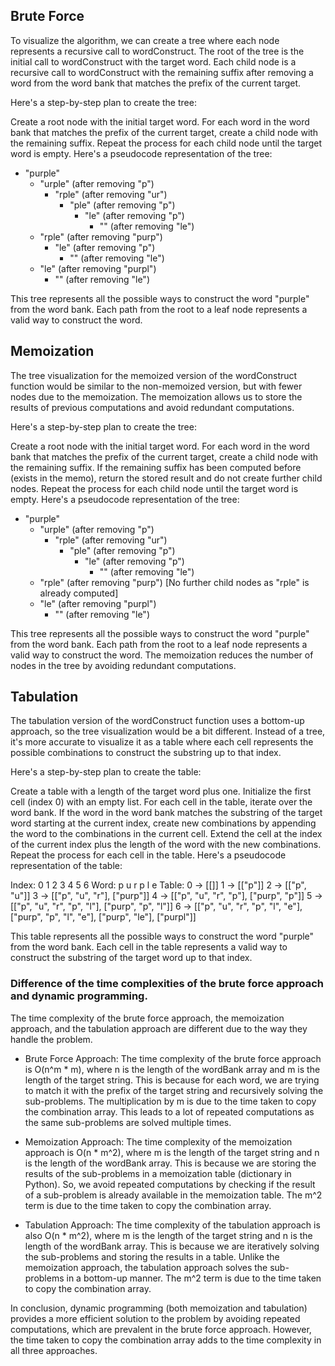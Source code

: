 ## Brute Force

To visualize the algorithm, we can create a tree where each node represents a recursive call to wordConstruct. The root of the tree is the initial call to wordConstruct with the target word. Each child node is a recursive call to wordConstruct with the remaining suffix after removing a word from the word bank that matches the prefix of the current target.

Here's a step-by-step plan to create the tree:

Create a root node with the initial target word.
For each word in the word bank that matches the prefix of the current target, create a child node with the remaining suffix.
Repeat the process for each child node until the target word is empty.
Here's a pseudocode representation of the tree:

- "purple"
  - "urple" (after removing "p")
    - "rple" (after removing "ur")
      - "ple" (after removing "p")
        - "le" (after removing "p")
          - "" (after removing "le")
  - "rple" (after removing "purp")
    - "le" (after removing "p")
      - "" (after removing "le")
  - "le" (after removing "purpl")
    - "" (after removing "le")

This tree represents all the possible ways to construct the word "purple" from the word bank. Each path from the root to a leaf node represents a valid way to construct the word.

## Memoization

The tree visualization for the memoized version of the wordConstruct function would be similar to the non-memoized version, but with fewer nodes due to the memoization. The memoization allows us to store the results of previous computations and avoid redundant computations.

Here's a step-by-step plan to create the tree:

Create a root node with the initial target word.
For each word in the word bank that matches the prefix of the current target, create a child node with the remaining suffix.
If the remaining suffix has been computed before (exists in the memo), return the stored result and do not create further child nodes.
Repeat the process for each child node until the target word is empty.
Here's a pseudocode representation of the tree:

- "purple"
  - "urple" (after removing "p")
    - "rple" (after removing "ur")
      - "ple" (after removing "p")
        - "le" (after removing "p")
          - "" (after removing "le")
  - "rple" (after removing "purp") [No further child nodes as "rple" is already computed]
  - "le" (after removing "purpl")
    - "" (after removing "le")

This tree represents all the possible ways to construct the word "purple" from the word bank. Each path from the root to a leaf node represents a valid way to construct the word. The memoization reduces the number of nodes in the tree by avoiding redundant computations.

## Tabulation

The tabulation version of the wordConstruct function uses a bottom-up approach, so the tree visualization would be a bit different. Instead of a tree, it's more accurate to visualize it as a table where each cell represents the possible combinations to construct the substring up to that index.

Here's a step-by-step plan to create the table:

Create a table with a length of the target word plus one.
Initialize the first cell (index 0) with an empty list.
For each cell in the table, iterate over the word bank.
If the word in the word bank matches the substring of the target word starting at the current index, create new combinations by appending the word to the combinations in the current cell.
Extend the cell at the index of the current index plus the length of the word with the new combinations.
Repeat the process for each cell in the table.
Here's a pseudocode representation of the table:

Index: 0 1 2 3 4 5 6
Word: p u r p l e
Table:
0 -> [[]]
1 -> [["p"]]
2 -> [["p", "u"]]
3 -> [["p", "u", "r"], ["purp"]]
4 -> [["p", "u", "r", "p"], ["purp", "p"]]
5 -> [["p", "u", "r", "p", "l"], ["purp", "p", "l"]]
6 -> [["p", "u", "r", "p", "l", "e"], ["purp", "p", "l", "e"], ["purp", "le"], ["purpl"]]

This table represents all the possible ways to construct the word "purple" from the word bank. Each cell in the table represents a valid way to construct the substring of the target word up to that index.

### Difference of the time complexities of the brute force approach and dynamic programming.

The time complexity of the brute force approach, the memoization approach, and the tabulation approach are different due to the way they handle the problem.

- Brute Force Approach: The time complexity of the brute force approach is O(n^m \* m), where n is the length of the wordBank array and m is the length of the target string. This is because for each word, we are trying to match it with the prefix of the target string and recursively solving the sub-problems. The multiplication by m is due to the time taken to copy the combination array. This leads to a lot of repeated computations as the same sub-problems are solved multiple times.

- Memoization Approach: The time complexity of the memoization approach is O(n \* m^2), where m is the length of the target string and n is the length of the wordBank array. This is because we are storing the results of the sub-problems in a memoization table (dictionary in Python). So, we avoid repeated computations by checking if the result of a sub-problem is already available in the memoization table. The m^2 term is due to the time taken to copy the combination array.

- Tabulation Approach: The time complexity of the tabulation approach is also O(n \* m^2), where m is the length of the target string and n is the length of the wordBank array. This is because we are iteratively solving the sub-problems and storing the results in a table. Unlike the memoization approach, the tabulation approach solves the sub-problems in a bottom-up manner. The m^2 term is due to the time taken to copy the combination array.

In conclusion, dynamic programming (both memoization and tabulation) provides a more efficient solution to the problem by avoiding repeated computations, which are prevalent in the brute force approach. However, the time taken to copy the combination array adds to the time complexity in all three approaches.
